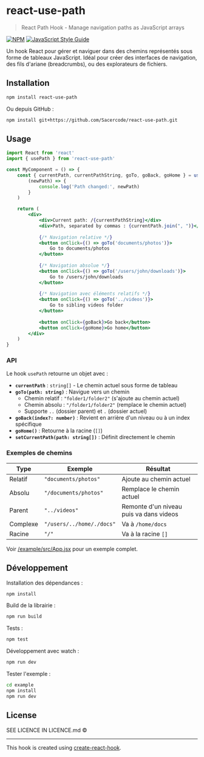 # react-use-path

> React Path Hook - Manage navigation paths as JavaScript arrays

[![NPM](https://img.shields.io/npm/v/react-use-path.svg)](https://www.npmjs.com/package/react-use-path) [![JavaScript Style Guide](https://img.shields.io/badge/code_style-standard-brightgreen.svg)](https://standardjs.com)

Un hook React pour gérer et naviguer dans des chemins représentés sous forme de tableaux JavaScript. Idéal pour créer des interfaces de navigation, des fils d'ariane (breadcrumbs), ou des explorateurs de fichiers.

## Installation

```bash
npm install react-use-path
```

Ou depuis GitHub :

```bash
npm install git+https://github.com/Sacercode/react-use-path.git
```

## Usage

```jsx
import React from 'react'
import { usePath } from 'react-use-path'

const MyComponent = () => {
    const { currentPath, currentPathString, goTo, goBack, goHome } = usePath(
        (newPath) => {
            console.log('Path changed:', newPath)
        }
    )

    return (
        <div>
            <div>Current path: /{currentPathString}</div>
            <div>Path, separated by commas : {currentPath.join(", ")}</div>
            
            {/* Navigation relative */}
            <button onClick={() => goTo('documents/photos')}>
                Go to documents/photos
            </button>
            
            {/* Navigation absolue */}
            <button onClick={() => goTo('/users/john/downloads')}>
                Go to /users/john/downloads
            </button>
            
            {/* Navigation avec éléments relatifs */}
            <button onClick={() => goTo('../videos')}>
                Go to sibling videos folder
            </button>
            
            <button onClick={goBack}>Go back</button>
            <button onClick={goHome}>Go home</button>
        </div>
    )
}
```

### API

Le hook `usePath` retourne un objet avec :

- **`currentPath`** : `string[]` - Le chemin actuel sous forme de tableau
- **`goTo(path: string)`** : Navigue vers un chemin
  - Chemin relatif : `"folder1/folder2"` (s'ajoute au chemin actuel)
  - Chemin absolu : `"/folder1/folder2"` (remplace le chemin actuel)
  - Supporte `..` (dossier parent) et `.` (dossier actuel)
- **`goBack(index?: number)`** : Revient en arrière d'un niveau ou à un index spécifique
- **`goHome()`** : Retourne à la racine (`[]`)
- **`setCurrentPath(path: string[])`** : Définit directement le chemin

### Exemples de chemins

| Type | Exemple | Résultat |
|------|---------|----------|
| Relatif | `"documents/photos"` | Ajoute au chemin actuel |
| Absolu | `"/documents/photos"` | Remplace le chemin actuel |
| Parent | `"../videos"` | Remonte d'un niveau puis va dans videos |
| Complexe | `"/users/../home/./docs"` | Va à `/home/docs` |
| Racine | `"/"` | Va à la racine `[]` |

Voir [/example/src/App.jsx](/example/src/App.jsx) pour un exemple complet.

## Développement

Installation des dépendances :
```bash
npm install
```

Build de la librairie :
```bash
npm run build
```

Tests :
```bash
npm test
```

Développement avec watch :
```bash
npm run dev
```

Tester l'exemple :
```bash
cd example
npm install
npm run dev
```


## License

SEE LICENCE IN LICENCE.md ©

---

This hook is created using [create-react-hook](https://github.com/hermanya/create-react-hook).
